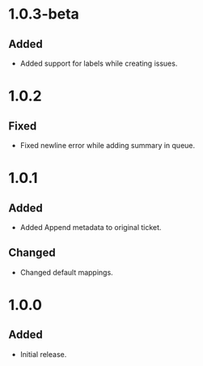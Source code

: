 # 1.0.3-beta
## Added
- Added support for labels while creating issues.

# 1.0.2
## Fixed
- Fixed newline error while adding summary in queue.

# 1.0.1
## Added
- Added Append metadata to original ticket.

## Changed
- Changed default mappings.

# 1.0.0
## Added
- Initial release.
